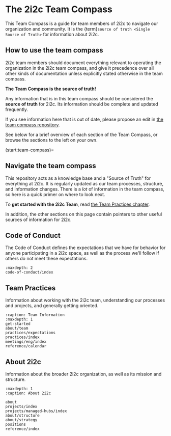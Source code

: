 # The 2i2c Team Compass

This Team Compass is a guide for team members of 2i2c to navigate our organization and community.
It is the {term}`source of truth <Single Source of Truth>` for information about 2i2c.

## How to use the team compass

2i2c team members should document everything relevant to operating the organization in the 2i2c team compass, and give it precedence over all other kinds of documentation unless explicitly stated otherwise in the team compass.

**The Team Compass is the source of truth!**

Any information that is in this team compass should be considered the **source of truth** for 2i2c. Its information should be complete and updated frequently.

If you see information here that is out of date, please propose an edit in [the team compass repository](https://github.com/2i2c-org/team-compass).

See below for a brief overview of each section of the Team Compass, or browse the sections to the left on your own.

(start:team-compass)=
## Navigate the team compass

This repository acts as a knowledge base and a "Source of Truth" for everything at 2i2c.
It is regularly updated as our team processes, structure, and information changes.
There is a *lot* of information in the team compass, so here is a quick primer on where to look next.

To **get started with the 2i2c Team**, read [the Team Practices chapter](practices/index.md).

In addition, the other sections on this page contain pointers to other useful sources of information for 2i2c.

## Code of Conduct

The Code of Conduct defines the expectations that we have for behavior for anyone participating in a 2i2c space, as well as the process we'll follow if others do not meet these expectations.

```{toctree}
:maxdepth: 2
code-of-conduct/index
```

## Team Practices

Information about working with the 2i2c team, understanding our processes and projects, and generally getting oriented.

```{toctree}
:caption: Team Information
:maxdepth: 1
get-started
about/team
practices/expectations
practices/index
meetings/eng/index
reference/calendar
```

## About 2i2c

Information about the broader 2i2c organization, as well as its mission and structure.

```{toctree}
:maxdepth: 1
:caption: About 2i2c

about
projects/index
projects/managed-hubs/index
about/structure
about/strategy
positions
reference/index
```
